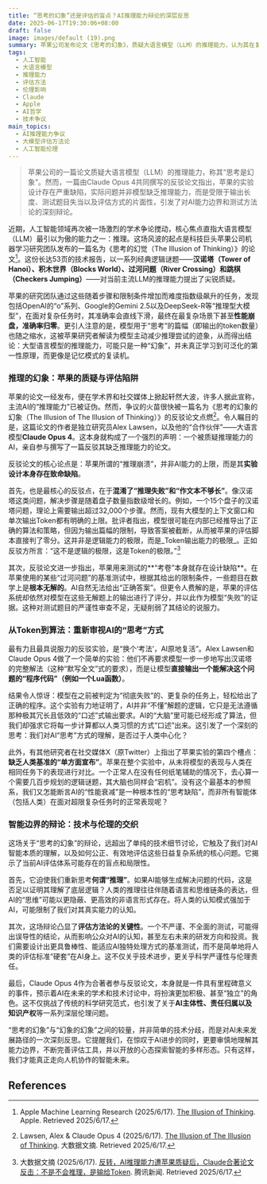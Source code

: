 ```yaml
---
title: “思考的幻象”还是评估的盲点？AI推理能力辩论的深层反思
date: 2025-06-17T19:30:06+08:00
draft: false
image: images/default (19).png
summary: 苹果公司发布论文《思考的幻象》，质疑大语言模型（LLM）的推理能力，认为其在复杂逻辑任务中性能崩盘。然而，一篇由独立研究员Alex Lawsen和Claude Opus 4共同撰写的反驳论文《思考的幻象的幻象》指出，苹果的评估存在严重缺陷，包括对Token输出限制的忽视、测试题目不严谨以及评估方式的片面性。这场辩论不仅揭示了当前AI评估方法的局限性，也引发了对AI智能本质和未来发展路径的深层思考。
tags: 
  - 人工智能
  - 大语言模型
  - 推理能力
  - 评估方法
  - 伦理影响
  - Claude
  - Apple
  - AI哲学
  - 技术争议
main_topics: 
  - AI推理能力争议
  - 大模型评估方法论
  - 人工智能伦理
---
```


> 苹果公司的一篇论文质疑大语言模型（LLM）的推理能力，称其“思考是幻象”。然而，一篇由Claude Opus 4共同撰写的反驳论文指出，苹果的实验设计存在严重缺陷，实际问题并非模型缺乏推理能力，而是受限于输出长度、测试题目失当以及评估方式的片面性，引发了对AI能力边界和测试方法论的深刻辩论。

近期，人工智能领域再次被一场激烈的学术争论搅动，核心焦点直指大语言模型（LLM）最引以为傲的能力之一：推理。这场风波的起点是科技巨头苹果公司机器学习研究团队发布的一篇名为《思考的幻觉（The Illusion of Thinking）》的论文[^1]。这份长达53页的技术报告，以一系列经典逻辑谜题——**汉诺塔（Tower of Hanoi）、积木世界（Blocks World）、过河问题（River Crossing）和跳棋（Checkers Jumping）**——对当前主流LLM的推理能力提出了尖锐质疑。

苹果的研究团队通过这些随着步骤和限制条件增加而难度指数级飙升的任务，发现包括OpenAI的“o”系列、Google的Gemini 2.5以及DeepSeek-R等“推理型大模型”，在面对复杂任务时，其准确率会直线下滑，最终在最复杂场景下甚至**性能崩盘，准确率归零**。更引人注意的是，模型用于“思考”的篇幅（即输出的token数量）也随之缩水，这被苹果研究者解读为模型主动减少推理尝试的迹象，从而得出结论：大型语言模型的推理能力，可能只是一种“幻象”，并未真正学习到可泛化的第一性原理，而更像是记忆模式的复读机。

### 推理的幻象：苹果的质疑与评估陷阱

苹果的论文一经发布，便在学术界和社交媒体上掀起轩然大波，许多人据此宣称，主流AI的“推理能力”已被证伪。然而，争议的火苗很快被一篇名为《思考的幻象的幻象（The Illusion of The Illusion of Thinking）》的反驳论文点燃[^2]。令人瞩目的是，这篇论文的作者是独立研究员Alex Lawsen，以及他的“合作伙伴”——大语言模型**Claude Opus 4**。这本身就构成了一个强烈的声明：一个被质疑推理能力的AI，亲自参与撰写了一篇反驳其缺乏推理能力的论文。

反驳论文的核心论点是：苹果所谓的“推理崩溃”，并非AI能力的上限，而是其**实验设计本身存在致命缺陷**。

首先，也是最核心的反驳点，在于**混淆了“推理失败”和“作文本不够长”**。像汉诺塔这类问题，解决步骤是随着盘子数量指数级增长的。例如，一个15个盘子的汉诺塔问题，理论上需要输出超过32,000个步骤。然而，现有大模型的上下文窗口和单次输出Token都有明确的上限。批评者指出，模型很可能在内部已经推导出了正确的算法和策略，但因为输出篇幅的限制，导致答案被截断，从而被苹果的评估脚本直接判了零分。这并非是逻辑能力的极限，而是_Token输出能力的极限_。正如反驳方所言：“这不是逻辑的极限，这是Token的极限。”[^3]

其次，反驳论文进一步指出，苹果用来测试的**“考卷”本身就存在设计缺陷**。在苹果使用的某些“过河问题”的基准测试中，根据其给出的限制条件，一些题目在数学上是**根本无解的**。AI自然无法给出“正确答案”。但更令人费解的是，苹果的评估系统却依然对模型在这些无解题上的输出进行了评分，并以此作为模型“失败”的证据。这种对测试题目的严谨性审查不足，无疑削弱了其结论的说服力。

### 从Token到算法：重新审视AI的“思考”方式

最有力且最具说服力的反驳实验，是“换个‘考法’，AI原地复活”。Alex Lawsen和Claude Opus 4做了一个简单的实验：他们不再要求模型一步一步地写出汉诺塔的完整解法（这种“默写全文”式的要求），而是让模型**直接输出一个能解决这个问题的“程序代码”（例如一个Lua函数）**。

结果令人惊讶：模型在之前被判定为“彻底失败”的、更复杂的任务上，轻松给出了正确的程序。这个实验有力地证明了，AI并非“不懂”解题的逻辑，它只是无法遵循那种极其冗长且低效的“口述”式输出要求。AI的“大脑”里可能已经形成了算法，但我们却强求它将每一步计算都以人类习惯的方式“口述”出来。这引发了一个深刻的思考：我们对AI“思考”方式的理解，是否过于人类中心化？

此外，有其他研究者在社交媒体X（原Twitter）上指出了苹果实验的第四个槽点：**缺乏人类基准的“单方面宣布”**。苹果在整个实验中，从未将模型的表现与人类在相同任务下的表现进行对比。一个正常人在没有任何纸笔辅助的情况下，去心算一个需要几百步规划的逻辑谜题，其大脑也同样会“宕机”。没有这个最基本的参照系，我们又怎能断言AI的“性能衰减”是一种根本性的“思考缺陷”，而非所有智能体（包括人类）在面对超限复杂任务时的正常表现呢？

### 智能边界的辩论：技术与伦理的交织

这场关于“思考的幻象”的辩论，远超出了单纯的技术细节讨论，它触及了我们对AI智能本质的理解，以及如何公正、有效地评估这些日益复杂系统的核心问题。它揭示了当前AI评估体系可能存在的盲点和局限性。

首先，它迫使我们重新思考**何谓“推理”**。如果AI能够生成解决问题的代码，这是否足以证明其理解了底层逻辑？人类的推理往往伴随着语言和思维链条的表达，但AI的“思维”可能以更隐蔽、更高效的非语言形式存在。将人类的认知模式强加于AI，可能限制了我们对其真实能力的认知。

其次，这场辩论凸显了**评估方法论的关键性**。一个不严谨、不全面的测试，可能得出误导性的结论，从而影响公众对AI的认知，甚至左右未来的研发方向和投资。我们需要设计出更具鲁棒性、能适应AI独特处理方式的基准测试，而不是简单地将人类的评估标准“硬套”在AI身上。这不仅关乎技术进步，更关乎科学严谨性与伦理责任。

最后，Claude Opus 4作为合著者参与反驳论文，本身就是一件具有里程碑意义的事件，预示着AI在未来的学术和技术讨论中，将扮演更加积极、甚至“独立”的角色。这不仅挑战了传统的科学研究范式，也引发了关于**AI主体性、责任归属以及知识产权**等一系列深层伦理问题。

“思考的幻象”与“幻象的幻象”之间的较量，并非简单的技术分歧，而是对AI未来发展路径的一次深刻反思。它提醒我们，在惊叹于AI进步的同时，更要审慎地理解其能力边界，不断完善评估工具，并以开放的心态探索智能的多样形态。只有这样，我们才能真正走向人机协作的智能未来。

## References
[^1]: Apple Machine Learning Research (2025/6/17). [The Illusion of Thinking](https://www.apple.com/research/docs/The_Illusion_of_Thinking.pdf). Apple. Retrieved 2025/6/17.
[^2]: Lawsen, Alex & Claude Opus 4 (2025/6/17). [The Illusion of The Illusion of Thinking](https://mp.weixin.qq.com/s/hlg87MrNa0mLnCCoY5oChQ). 大数据文摘. Retrieved 2025/6/17.
[^3]: 大数据文摘 (2025/6/17). [反转，AI推理能力遭苹果质疑后，Claude合著论文反击：不是不会推理，是输给Token](https://news.qq.com/rain/a/20250617A05MCC00). 腾讯新闻. Retrieved 2025/6/17.
